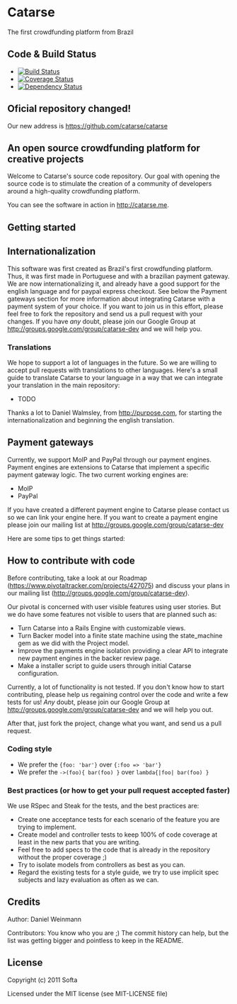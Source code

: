 # Catarse 

The first crowdfunding platform from Brazil


## Code & Build Status

- [![Build Status](https://secure.travis-ci.org/catarse/catarse.png?branch=master)](https://travis-ci.org/catarse/catarse) 
- [![Coverage Status](https://coveralls.io/repos/catarse/catarse/badge.png?branch=channels)](https://coveralls.io/r/catarse/catarse)
- [![Dependency Status](https://gemnasium.com/catarse/catarse.png)](https://gemnasium.com/catarse/catarse)

## Oficial repository changed!

Our new address is https://github.com/catarse/catarse

## An open source crowdfunding platform for creative projects

Welcome to Catarse's source code repository. Our goal with opening the source code is to stimulate the creation of a community of developers around a high-quality crowdfunding platform.

You can see the software in action in http://catarse.me.

## Getting started

## Internationalization

This software was first created as Brazil's first crowdfunding platform. 
Thus, it was first made in Portuguese and with a brazilian payment gateway. 
We are now internationalizing it, and already have a good support for the english language and for paypal express checkout.
See below the Payment gateways section for more information about integrating Catarse with a payment system of your choice.
If you want to join us in this effort, please feel free to fork the repository and send us a pull request with your changes. If you have *any* doubt, please join our Google Group at http://groups.google.com/group/catarse-dev and we will help you.

### Translations

We hope to support a lot of languages in the future. So we are willing to accept pull requests with translations to other languages. Here's a small guide to translate Catarse to your language in a way that we can integrate your translation in the main repository:
* TODO 

Thanks a lot to Daniel Walmsley, from http://purpose.com, for starting the internationalization and beginning the english translation.

## Payment gateways

Currently, we support MoIP and PayPal through our payment engines. Payment engines are extensions to Catarse that implement a specific payment gateway logic. 
The two current working engines are:
* MoIP
* PayPal

If you have created a different payment engine to Catarse please contact us so we can link your engine here.
If you want to create a payment engine please join our mailing list at http://groups.google.com/group/catarse-dev


Here are some tips to get things started:

## How to contribute with code

Before contributing, take a look at our Roadmap (https://www.pivotaltracker.com/projects/427075) and discuss your plans in our mailing list (http://groups.google.com/group/catarse-dev).

Our pivotal is concerned with user visible features using user stories. But we do have some features not visible to users that are planned such as:
* Turn Catarse into a Rails Engine with customizable views.
* Turn Backer model into a finite state machine using the state_machine gem as we did with the Project model.
* Improve the payments engine isolation providing a clear API to integrate new payment engines in the backer review page.
* Make a installer script to guide users through initial Catarse configuration.

Currently, a lot of functionality is not tested. If you don't know how to start contributing, please help us regaining control over the code and write a few tests for us! *Any* doubt, please join our Google Group at http://groups.google.com/group/catarse-dev and we will help you out.

After that, just fork the project, change what you want, and send us a pull request.

### Coding style
* We prefer the `{foo: 'bar'}` over `{:foo => 'bar'}`
* We prefer the `->(foo){ bar(foo) }` over `lambda{|foo| bar(foo) }`

### Best practices (or how to get your pull request accepted faster)

We use RSpec and Steak for the tests, and the best practices are:
* Create one acceptance tests for each scenario of the feature you are trying to implement.
* Create model and controller tests to keep 100% of code coverage at least in the new parts that you are writing.
* Feel free to add specs to the code that is already in the repository without the proper coverage ;)
* Try to isolate models from controllers as best as you can.
* Regard the existing tests for a style guide, we try to use implicit spec subjects and lazy evaluation as often as we can. 

## Credits

Author: Daniel Weinmann

Contributors: You know who you are ;) The commit history can help, but the list was getting bigger and pointless to keep in the README.

## License

Copyright (c) 2011 Softa

Licensed under the MIT license (see MIT-LICENSE file)
